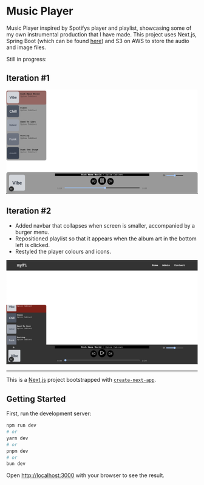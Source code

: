 # Music Player

Music Player inspired by Spotifys player and playlist, showcasing some of my own instrumental production that I have made.
This project uses Next.js, Spring Boot (which can be found [here](https://github.com/ofemiashiru/MusicStreamerBE)) and S3 on AWS to store the audio and image files.

Still in progress:

## Iteration #1

![Current Image of Music Player](/public/music_player_so_far.png)

## Iteration #2

- Added navbar that collapses when screen is smaller, accompanied by a burger menu.
- Repositioned playlist so that it appears when the album art in the bottom left is clicked.
- Restyled the player colours and icons.

![Current Image of Music Player](/public/music_player_so_far_2.png)

---

This is a [Next.js](https://nextjs.org) project bootstrapped with [`create-next-app`](https://nextjs.org/docs/pages/api-reference/create-next-app).

## Getting Started

First, run the development server:

```bash
npm run dev
# or
yarn dev
# or
pnpm dev
# or
bun dev
```

Open [http://localhost:3000](http://localhost:3000) with your browser to see the result.
